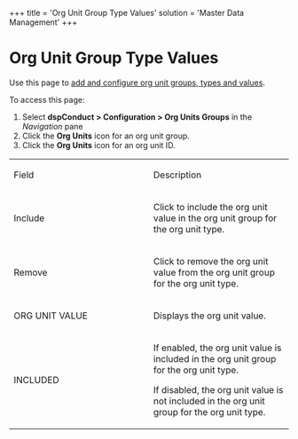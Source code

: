 +++
title = 'Org Unit Group Type Values'
solution = 'Master Data Management'
+++

# Org Unit Group Type Values

<div class="use">

Use this page to [add and configure org unit groups, types and
values](../Use_Cases/Manage_Org_Units.htm#Add_and_Configure_Org_Unit_Groups,_Types,_and_Values).

</div>

To access this page:

1.  Select <span style="font-weight: bold;">dspConduct \>
    </span>**Configuration \> Org Units Groups** in the *Navigation*
    pane
2.  Click the **Org Units** icon for an org unit group.
3.  Click the **Org Units** icon for an org unit ID.

<table>
<colgroup>
<col style="width: 50%" />
<col style="width: 50%" />
</colgroup>
<tbody>
<tr class="odd">
<td><p>Field</p></td>
<td><p>Description</p></td>
</tr>
<tr class="even">
<td><p>Include</p></td>
<td><p>Click to include the org unit value in the org unit group for the org unit type.</p></td>
</tr>
<tr class="odd">
<td><p>Remove</p></td>
<td><p>Click to remove the org unit value from the org unit group for the org unit type.</p></td>
</tr>
<tr class="even">
<td><p>ORG UNIT VALUE</p></td>
<td><p>Displays the org unit value.</p></td>
</tr>
<tr class="odd">
<td><p>INCLUDED</p></td>
<td><p>If enabled, the org unit value is included in the org unit group for the org unit type.</p>
<p>If disabled, the org unit value is not included in the org unit group for the org unit type.</p></td>
</tr>
</tbody>
</table>
